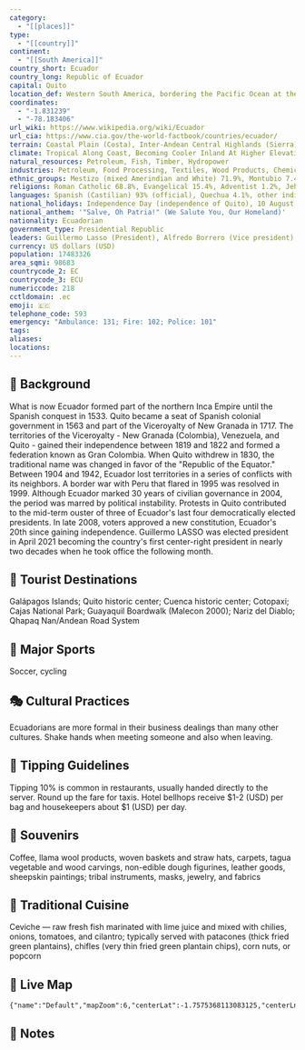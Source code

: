 ```yaml
---
category:
  - "[[places]]"
type:
  - "[[country]]"
continent:
  - "[[South America]]"
country_short: Ecuador
country_long: Republic of Ecuador
capital: Quito
location_def: Western South America, bordering the Pacific Ocean at the Equator, between Colombia and Peru
coordinates:
  - "-1.831239"
  - "-78.183406"
url_wiki: https://www.wikipedia.org/wiki/Ecuador
url_cia: https://www.cia.gov/the-world-factbook/countries/ecuador/
terrain: Coastal Plain (Costa), Inter-Andean Central Highlands (Sierra), And Flat To Rolling Eastern Jungle (Oriente)
climate: Tropical Along Coast, Becoming Cooler Inland At Higher Elevations; Tropical In Amazonian Jungle Lowlands
natural_resources: Petroleum, Fish, Timber, Hydropower
industries: Petroleum, Food Processing, Textiles, Wood Products, Chemicals
ethnic_groups: Mestizo (mixed Amerindian and White) 71.9%, Montubio 7.4%, Amerindian 7%, White 6.1%, Afroecuadorian 4.3%, Mulatto 1.9%, Black 1%, other 0.4% (2010 est.)
religions: Roman Catholic 68.8%, Evangelical 15.4%, Adventist 1.2%, Jehovah's Witness 1%, other 1.3%, agnostic or atheist 1.4%, none 10.1%, don't know/no response 1% (2020 est.)
languages: Spanish (Castilian) 93% (official), Quechua 4.1%, other indigenous 0.7%, foreign 2.2%
national_holidays: Independence Day (independence of Quito), 10 August (1809)
national_anthem: '"Salve, Oh Patria!" (We Salute You, Our Homeland)'
nationality: Ecuadorian
government_type: Presidential Republic
leaders: Guillermo Lasso (President), Alfredo Borrero (Vice president)
currency: US dollars (USD)
population: 17483326
area_sqmi: 98683
countrycode_2: EC
countrycode_3: ECU
numericcode: 218
cctldomain: .ec
emoji: 🇪🇨
telephone_code: 593
emergency: "Ambulance: 131; Fire: 102; Police: 101"
tags: 
aliases: 
locations:
---
```

## 🌱 Background
What is now Ecuador formed part of the northern Inca Empire until the Spanish conquest in 1533. Quito became a seat of Spanish colonial government in 1563 and part of the Viceroyalty of New Granada in 1717. The territories of the Viceroyalty - New Granada (Colombia), Venezuela, and Quito - gained their independence between 1819 and 1822 and formed a federation known as Gran Colombia. When Quito withdrew in 1830, the traditional name was changed in favor of the "Republic of the Equator." Between 1904 and 1942, Ecuador lost territories in a series of conflicts with its neighbors. A border war with Peru that flared in 1995 was resolved in 1999. Although Ecuador marked 30 years of civilian governance in 2004, the period was marred by political instability. Protests in Quito contributed to the mid-term ouster of three of Ecuador's last four democratically elected presidents. In late 2008, voters approved a new constitution, Ecuador's 20th since gaining independence. Guillermo LASSO was elected president in April 2021 becoming the country's first center-right president in nearly two decades when he took office the following month.

## 📌 Tourist Destinations
Galápagos Islands; Quito historic center; Cuenca historic center; Cotopaxi; Cajas National Park; Guayaquil Boardwalk (Malecon 2000); Nariz del Diablo; Qhapaq Nan/Andean Road System

## 🥇 Major Sports
Soccer, cycling

## 🎭 Cultural Practices
Ecuadorians are more formal in their business dealings than many other cultures. Shake hands when meeting someone and also when leaving.

## 🫰 Tipping Guidelines
Tipping 10% is common in restaurants, usually handed directly to the server. Round up the fare for taxis. Hotel bellhops receive $1-2 (USD) per bag and housekeepers about $1 (USD) per day.

## 🎁 Souvenirs
Coffee, llama wool products, woven baskets and straw hats, carpets, tagua vegetable and wood carvings, non-edible dough figurines, leather goods, sheepskin paintings; tribal instruments, masks, jewelry, and fabrics

## 🍲 Traditional Cuisine
Ceviche — raw fresh fish marinated with lime juice and mixed with chilies, onions, tomatoes, and cilantro; typically served with patacones (thick fried green plantains), chifles (very thin fried green plantain chips), corn nuts, or popcorn

## 📡 Live Map
```mapview
{"name":"Default","mapZoom":6,"centerLat":-1.7575368113083125,"centerLng":-78.36547851562501,"query":"","chosenMapSource":0}
```

## 📒 Notes


